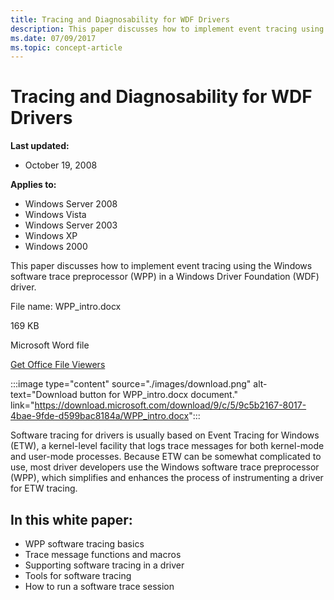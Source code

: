 ```yaml
---
title: Tracing and Diagnosability for WDF Drivers
description: This paper discusses how to implement event tracing using the Windows software trace preprocessor (WPP) in a Windows Driver Foundation (WDF) driver.
ms.date: 07/09/2017
ms.topic: concept-article
---
```


# Tracing and Diagnosability for WDF Drivers

**Last updated:**

- October 19, 2008

**Applies to:**

- Windows Server 2008
- Windows Vista
- Windows Server 2003
- Windows XP
- Windows 2000

This paper discusses how to implement event tracing using the Windows software trace preprocessor (WPP) in a Windows Driver Foundation (WDF) driver.

File name: WPP\_intro.docx

169 KB

Microsoft Word file

[Get Office File Viewers](https://www.microsoft.com/download/office.aspx)

:::image type="content" source="./images/download.png" alt-text="Download button for WPP_intro.docx document." link="https://download.microsoft.com/download/9/c/5/9c5b2167-8017-4bae-9fde-d599bac8184a/WPP_intro.docx":::

Software tracing for drivers is usually based on Event Tracing for Windows (ETW), a kernel-level facility that logs trace messages for both kernel-mode and user-mode processes. Because ETW can be somewhat complicated to use, most driver developers use the Windows software trace preprocessor (WPP), which simplifies and enhances the process of instrumenting a driver for ETW tracing.

## In this white paper:

- WPP software tracing basics
- Trace message functions and macros
- Supporting software tracing in a driver
- Tools for software tracing
- How to run a software trace session
